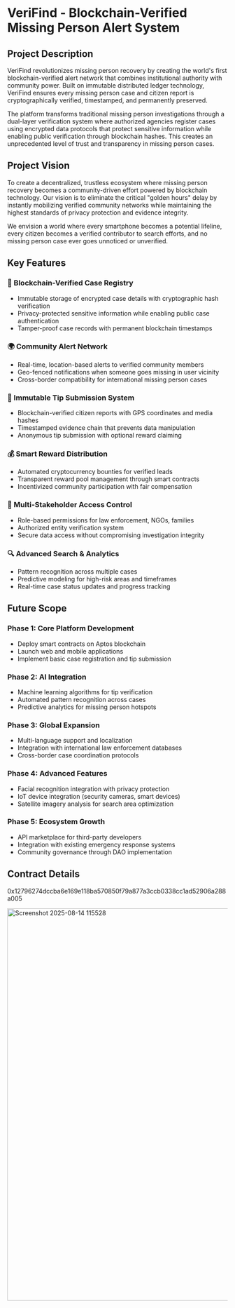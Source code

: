 # VeriFind - Blockchain-Verified Missing Person Alert System

## Project Description

VeriFind revolutionizes missing person recovery by creating the world's first blockchain-verified alert network that combines institutional authority with community power. Built on immutable distributed ledger technology, VeriFind ensures every missing person case and citizen report is cryptographically verified, timestamped, and permanently preserved.

The platform transforms traditional missing person investigations through a dual-layer verification system where authorized agencies register cases using encrypted data protocols that protect sensitive information while enabling public verification through blockchain hashes. This creates an unprecedented level of trust and transparency in missing person cases.

## Project Vision

To create a decentralized, trustless ecosystem where missing person recovery becomes a community-driven effort powered by blockchain technology. Our vision is to eliminate the critical "golden hours" delay by instantly mobilizing verified community networks while maintaining the highest standards of privacy protection and evidence integrity.

We envision a world where every smartphone becomes a potential lifeline, every citizen becomes a verified contributor to search efforts, and no missing person case ever goes unnoticed or unverified.

## Key Features

### 🔐 Blockchain-Verified Case Registry
- Immutable storage of encrypted case details with cryptographic hash verification
- Privacy-protected sensitive information while enabling public case authentication
- Tamper-proof case records with permanent blockchain timestamps

### 🌍 Community Alert Network
- Real-time, location-based alerts to verified community members
- Geo-fenced notifications when someone goes missing in user vicinity
- Cross-border compatibility for international missing person cases

### 📍 Immutable Tip Submission System
- Blockchain-verified citizen reports with GPS coordinates and media hashes
- Timestamped evidence chain that prevents data manipulation
- Anonymous tip submission with optional reward claiming

### 💰 Smart Reward Distribution
- Automated cryptocurrency bounties for verified leads
- Transparent reward pool management through smart contracts
- Incentivized community participation with fair compensation

### 👥 Multi-Stakeholder Access Control
- Role-based permissions for law enforcement, NGOs, families
- Authorized entity verification system
- Secure data access without compromising investigation integrity

### 🔍 Advanced Search & Analytics
- Pattern recognition across multiple cases
- Predictive modeling for high-risk areas and timeframes
- Real-time case status updates and progress tracking

## Future Scope

### Phase 1: Core Platform Development
- Deploy smart contracts on Aptos blockchain
- Launch web and mobile applications
- Implement basic case registration and tip submission

### Phase 2: AI Integration
- Machine learning algorithms for tip verification
- Automated pattern recognition across cases
- Predictive analytics for missing person hotspots

### Phase 3: Global Expansion
- Multi-language support and localization
- Integration with international law enforcement databases
- Cross-border case coordination protocols

### Phase 4: Advanced Features
- Facial recognition integration with privacy protection
- IoT device integration (security cameras, smart devices)
- Satellite imagery analysis for search area optimization

### Phase 5: Ecosystem Growth
- API marketplace for third-party developers
- Integration with existing emergency response systems
- Community governance through DAO implementation

## Contract Details

0x12796274dccba6e169e118ba570850f79a877a3ccb0338cc1ad52906a288a005

<img width="1900" height="895" alt="Screenshot 2025-08-14 115528" src="https://github.com/user-attachments/assets/7af4a47e-8454-402b-b933-c0cb1f9e799c" />
